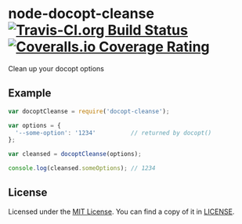 # node-docopt-cleanse [![Travis-CI.org Build Status](https://img.shields.io/travis/Qix-/node-docopt-cleanse.svg?style=flat-square)](https://travis-ci.org/Qix-/node-docopt-cleanse) [![Coveralls.io Coverage Rating](https://img.shields.io/coveralls/Qix-/node-docopt-cleanse.svg?style=flat-square)](https://coveralls.io/r/Qix-/node-docopt-cleanse)
Clean up your docopt options

## Example
```javascript
var docoptCleanse = require('docopt-cleanse');

var options = {
  '--some-option': '1234'          // returned by docopt()
};

var cleansed = docoptCleanse(options);

console.log(cleansed.someOptions); // 1234
```

## License
Licensed under the [MIT License](http://opensource.org/licenses/MIT).
You can find a copy of it in [LICENSE](LICENSE).
